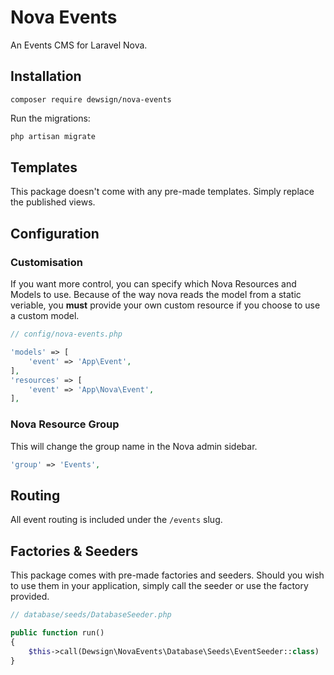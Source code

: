 # Nova Events

An Events CMS for Laravel Nova.

## Installation

`composer require dewsign/nova-events`

Run the migrations:

```bash
php artisan migrate
```

## Templates

This package doesn't come with any pre-made templates. Simply replace the published views.

## Configuration

### Customisation

If you want more control, you can specify which Nova Resources and Models to use. Because of the way nova reads the model from a static veriable, you **must** provide your own custom resource if you choose to use a custom model.

```php
// config/nova-events.php

'models' => [
    'event' => 'App\Event',
],
'resources' => [
    'event' => 'App\Nova\Event',
],
```

### Nova Resource Group

This will change the group name in the Nova admin sidebar.

```php
'group' => 'Events',
```

## Routing

All event routing is included under the `/events` slug.

## Factories & Seeders

This package comes with pre-made factories and seeders. Should you wish to use them in your application, simply call the seeder or use the factory provided.

```php
// database/seeds/DatabaseSeeder.php

public function run()
{
    $this->call(Dewsign\NovaEvents\Database\Seeds\EventSeeder::class)
}
```
